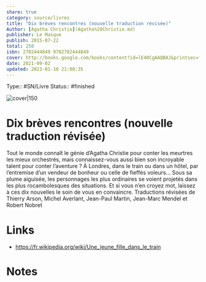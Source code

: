 ```yaml
---
share: true 
category: source/livres
title: "Dix brèves rencontres (nouvelle traduction révisée)"
Author: [Agatha Christie](Agatha%20Christie.md)
publisher: Le Masque
publish: 2015-07-22
total: 250
isbn: 2702444849 9782702444849
cover: http://books.google.com/books/content?id=lE40CgAAQBAJ&printsec=frontcover&img=1&zoom=1&edge=curl&source=gbs_api
date: 2021-09-02
updated: 2023-01-10 21:08:35
---
```

Type:: #SN/Livre 
Status:: #finished 

![cover|150](http://books.google.com/books/content?id=lE40CgAAQBAJ&printsec=frontcover&img=1&zoom=1&edge=curl&source=gbs_api)

# Dix brèves rencontres (nouvelle traduction révisée)

Tout le monde connaît le génie d’Agatha Christie pour conter les meurtres les mieux orchestrés, mais connaissez-vous aussi bien son incroyable talent pour conter l’aventure ? À Londres, dans le train ou dans un hôtel, par l’entremise d’un vendeur de bonheur ou celle de fieffés voleurs... Sous sa plume aiguisée, les personnages les plus ordinaires se voient projetés dans les plus rocambolesques des situations. Et si vous n’en croyez mot, laissez à ces dix nouvelles le soin de vous en convaincre. Traductions révisées de Thierry Arson, Michel Averlant, Jean-Paul Martin, Jean-Marc Mendel et Robert Nobret

# Links
- https://fr.wikipedia.org/wiki/Une_jeune_fille_dans_le_train 

# Notes
